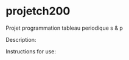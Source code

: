 # projetch200
Projet programmation tableau periodique s &amp; p


Description: 

Instructions for use:
